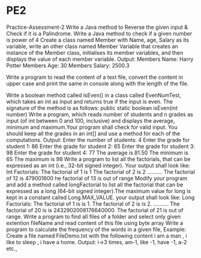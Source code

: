 # PE2

Practice-Assessment-2
Write a Java method to Reverse the given input & Check if it is a Palindrome.
Write a Java method to check if a given number is power of 4
Create a class named Member with Name, age, Salary as its variable, write an other class named Member Variable that creates an instance of the Member class, initialises its member variables, and then displays the value of each member variable. Output: Members Name: Harry Potter Members Age: 30 Members Salary: 2500.3

Write a program to read the content of a text file, convert the content in upper case and print the same in console along with the length of the file.

Write a boolean method called isEven() in a class called EvenNumTest, which takes an int as input and returns true if the input is even. The signature of the method is as follows: public static boolean isEven(int number)
Write a program, which reads number of students and n grades as input (of int between 0 and 100, inclusive) and displays the average, minimum and maximum.Your program shall check for valid input. You should keep all the grades in an int[] and use a method for each of the computations. Output: Enter the number of students: 4 Enter the grade for student 1: 86 Enter the grade for student 2: 65 Enter the grade for student 3: 98 Enter the grade for student 4: 77
The average is 81.50 The minimum is 65 The maximum is 98
Write a program to list all the factorials, that can be expressed as an int (i.e., 32-bit signed integer). Your output shall look like: Int Factorials: The factorial of 1 is 1 The factorial of 2 is 2 .......... The factorial of 12 is 479001600 he factorial of 13 is out of range Modify your program and add a method called longFactorial to list all the factorial that can be expressed as a long (64-bit signed integer).The maximum value for long is kept in a constant called Long.MAX_VALUE. your output shall look like: Long Factorials: The factorial of 1 is is 1. The factorial of 2 is is 2. .......... The factorial of 20 is is 2432902008176640000. The factorial of 21 is out of range.
Write a program to find all files of a folder and select only given extention fileName and read content of this file using byte array
Write a program to calculate the frequency of the words in a given file,
Example: Create a file named FileDemo.txt with the following content i am a man , i like to sleep , i have a home. Output: i->3 times, am-1, like -1, have -1, a-2 etc.,
